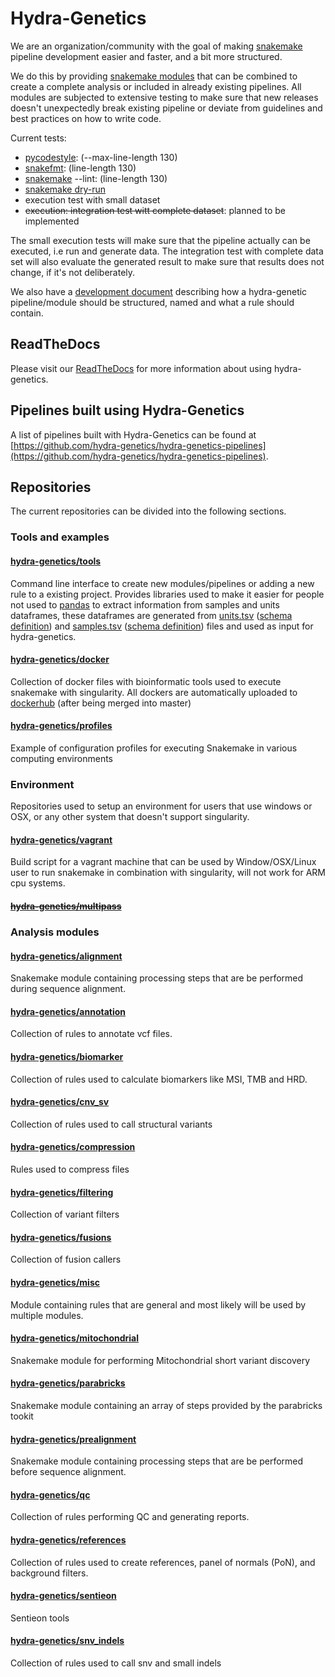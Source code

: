 # Hydra-Genetics

We are an organization/community with the goal of making [snakemake](https://snakemake.readthedocs.io/en/stable/index.html) pipeline development easier and faster, and a bit more structured. 

We do this by providing [snakemake modules](https://snakemake.readthedocs.io/en/stable/snakefiles/modularization.html#modules) that can be combined to create a complete analysis or included in already existing pipelines. All modules are subjected to extensive testing to make sure that new releases doesn't unexpectedly break existing pipeline or deviate from guidelines and best practices on how to write code. 

Current tests:
- [pycodestyle](https://pycodestyle.pycqa.org/en/latest/): (--max-line-length 130)
- [snakefmt](https://github.com/snakemake/snakefmt): (line-length 130)
- [snakemake](https://snakemake.readthedocs.io/en/stable/executing/cli.html?highlight=lint#UTILITIES) --lint: (line-length 130)
- [snakemake dry-run](https://snakemake.readthedocs.io/en/stable/executing/cli.html#useful-command-line-arguments)
- execution test with small dataset
- ~~execution: integration test witt complete dataset~~: planned to be implemented 

The small execution tests will make sure that the pipeline actually can be executed, i.e run and generate data. The integration test with complete data set will also evaluate the generated result to make sure that results does not change, if it's not deliberately.  

We also have a [development document](https://docs.google.com/document/d/1l2v1ItZBTDaI72vQPZcaQzxwVUao78XzIJvGASAAD9E/edit?usp=sharing) describing how a hydra-genetic pipeline/module should be structured, named and what a rule should contain.    

## ReadTheDocs
Please visit our [ReadTheDocs](https://hydra-genetics.readthedocs.io/en/latest/) for more information about using hydra-genetics.

## Pipelines built using Hydra-Genetics
A list of pipelines built with Hydra-Genetics can be found at [https://github.com/hydra-genetics/hydra-genetics-pipelines](https://github.com/hydra-genetics/hydra-genetics-pipelines).

## Repositories 
The current repositories can be divided into the following sections.

### Tools and examples

#### [hydra-genetics/tools](https://github.com/hydra-genetics/tools)
Command line interface to create new modules/pipelines or adding a new rule to a existing project. Provides libraries used to make it easier for people not used to [pandas](https://pandas.pydata.org/) to extract information from samples and units dataframes, these dataframes are generated from [units.tsv](https://github.com/hydra-genetics/prealignment/blob/develop/.tests/integration/units.tsv) ([schema definition](https://github.com/hydra-genetics/prealignment/blob/develop/workflow/schemas/units.schema.yaml)) and [samples.tsv](https://github.com/hydra-genetics/prealignment/blob/develop/.tests/integration/samples.tsv) ([schema definition](https://github.com/hydra-genetics/prealignment/blob/develop/workflow/schemas/samples.schema.yaml)) files  and used as input for hydra-genetics. 

#### [hydra-genetics/docker](https://github.com/hydra-genetics/docker)
Collection of docker files with bioinformatic tools used to execute snakemake with singularity. All dockers are automatically uploaded to [dockerhub](https://hub.docker.com/u/hydragenetics) (after being merged into master)

#### [hydra-genetics/profiles](https://github.com/hydra-genetics/profiles)
Example of configuration profiles for executing Snakemake in various computing environments

### Environment
Repositories used to setup an environment for users that use windows or OSX, or any other system that doesn't support singularity.

#### [hydra-genetics/vagrant](https://github.com/hydra-genetics/vagrant)
Build script for a vagrant machine that can be used by Window/OSX/Linux user to run snakemake in combination with singularity, will not work for ARM cpu systems.

#### <s>[hydra-genetics/multipass](https://github.com/hydra-genetics/multipass)</s>

### Analysis modules

#### [hydra-genetics/alignment](https://github.com/hydra-genetics/alignment)
Snakemake module containing processing steps that are be performed during sequence alignment.

#### [hydra-genetics/annotation](https://github.com/hydra-genetics/annotation)
Collection of rules to annotate vcf files.

#### [hydra-genetics/biomarker](https://github.com/hydra-genetics/biomarker)
Collection of rules used to calculate biomarkers like MSI, TMB and HRD.

#### [hydra-genetics/cnv_sv](https://github.com/hydra-genetics/cnv_sv)
Collection of rules used to call structural variants

#### [hydra-genetics/compression](https://github.com/hydra-genetics/compression)
Rules used to compress files

#### [hydra-genetics/filtering](https://github.com/hydra-genetics/filtering)
Collection of variant filters

#### [hydra-genetics/fusions](https://github.com/hydra-genetics/fusions)
Collection of fusion callers

#### [hydra-genetics/misc](https://github.com/hydra-genetics/misc)
Module containing rules that are general and most likely will be used by multiple modules.

#### [hydra-genetics/mitochondrial](https://github.com/hydra-genetics/mitochondrial)
Snakemake module for performing Mitochondrial short variant discovery

#### [hydra-genetics/parabricks](https://github.com/hydra-genetics/parabricks)
Snakemake module containing an array of steps provided by the parabricks tookit

#### [hydra-genetics/prealignment](https://github.com/hydra-genetics/prealignment)
Snakemake module containing processing steps that are be performed before sequence alignment.

#### [hydra-genetics/qc](https://github.com/hydra-genetics/qc)
Collection of rules performing QC and generating reports.

#### [hydra-genetics/references](https://github.com/hydra-genetics/references)
Collection of rules used to create references, panel of normals (PoN), and background filters.

#### [hydra-genetics/sentieon](https://github.com/hydra-genetics/sentieon)
Sentieon tools

#### [hydra-genetics/snv_indels](https://github.com/hydra-genetics/snv_indels)
Collection of rules used to call snv and small indels









